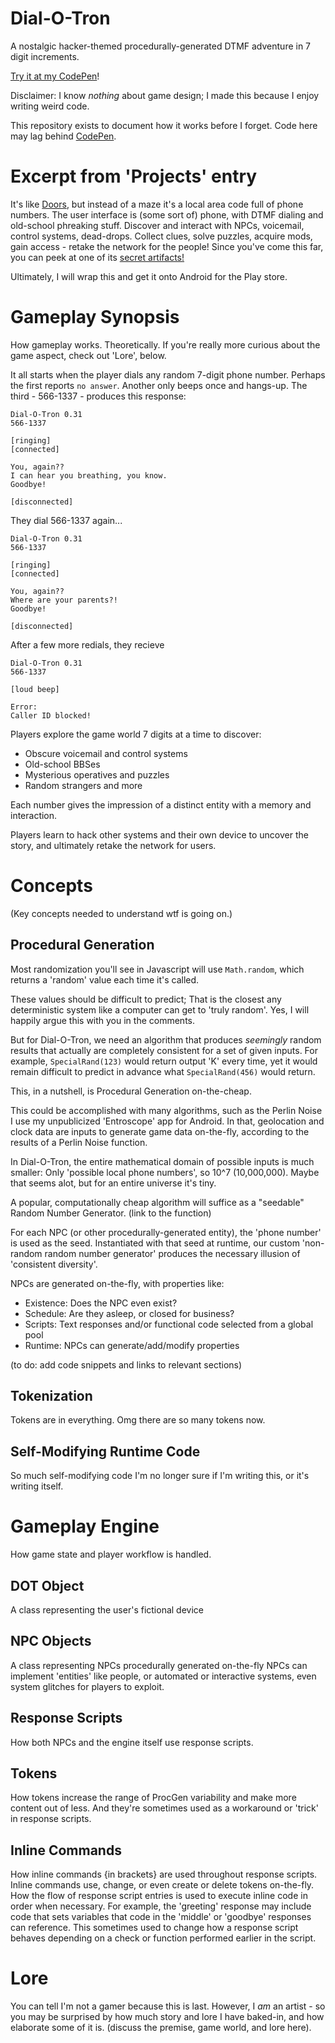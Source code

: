 # Dial-O-Tron
A nostalgic hacker-themed procedurally-generated DTMF adventure in 7 digit increments.

[Try it at my CodePen](https://codepen.io/Unhacker/full/VwowxWL)!

Disclaimer: I know *nothing* about game design; I made this because I enjoy writing weird code.

This repository exists to document how it works before I forget. Code here may lag behind [CodePen](https://codepen.io/Unhacker/full/VwowxWL).

# Excerpt from 'Projects' entry

It's like [Doors](https://github.com/diemastermonkey/doors), but instead of a maze it's a local area code full of phone numbers. The user interface is (some sort of) phone, with DTMF dialing and old-school phreaking stuff. Discover and interact with NPCs, voicemail, control systems, dead-drops. Collect clues, solve puzzles, acquire mods, gain access - retake the network for the people! Since you've come this far, you can peek at one of its [secret artifacts!](https://pastebin.com/raw/sudbDdHF)

Ultimately, I will wrap this and get it onto Android for the Play store.

# Gameplay Synopsis
How gameplay works. Theoretically. If you're really more curious about the game aspect, check out 'Lore', below.

It all starts when the player dials any random 7-digit phone number. Perhaps the first reports `no answer`. Another only beeps once and hangs-up. The third - 566-1337 - produces this response:
```
Dial-O-Tron 0.31
566-1337

[ringing]
[connected]

You, again??
I can hear you breathing, you know.
Goodbye!

[disconnected]
```
They dial 566-1337 again...
```
Dial-O-Tron 0.31
566-1337

[ringing]
[connected]

You, again??
Where are your parents?!
Goodbye!

[disconnected]
```

After a few more redials, they recieve 
```
Dial-O-Tron 0.31
566-1337

[loud beep]

Error:
Caller ID blocked!
```

Players explore the game world 7 digits at a time to discover:
* Obscure voicemail and control systems
* Old-school BBSes
* Mysterious operatives and puzzles
* Random strangers and more

Each number gives the impression of a distinct entity with a memory and interaction.

Players learn to hack other systems and their own device to uncover the story, and ultimately retake the network for users.

# Concepts 
(Key concepts needed to understand wtf is going on.)

## Procedural Generation
Most randomization you'll see in Javascript will use `Math.random`, which returns a 'random' value each time it's called. 

These values should be difficult to predict; That is the closest any deterministic system like a computer can get to 'truly random'. Yes, I will happily argue this with you in the comments.

But for Dial-O-Tron, we need an algorithm that produces *seemingly* random results that actually are completely consistent for a set of given inputs. For example, `SpecialRand(123)` would return output 'K' every time, yet it would remain difficult to predict in advance what `SpecialRand(456)` would return.

This, in a nutshell, is Procedural Generation on-the-cheap.

This could be accomplished with many algorithms, such as the Perlin Noise I use my unpublicized 'Entroscope' app for Android. In that, geolocation and clock data are inputs to generate game data on-the-fly, according to the results of a Perlin Noise function.

In Dial-O-Tron, the entire mathematical domain of possible inputs is much smaller: Only 'possible local phone numbers', so 10^7 (10,000,000). Maybe that seems alot, but for an entire universe it's tiny. 

A popular, computationally cheap algorithm will suffice as a "seedable" Random Number Generator. (link to the function)

For each NPC (or other procedurally-generated entity), the 'phone number' is used as the seed. Instantiated with that seed at runtime, our custom 'non-random random number generator' produces the necessary illusion of 'consistent diversity'.

NPCs are generated on-the-fly, with properties like:

* Existence: Does the NPC even exist?
* Schedule: Are they asleep, or closed for business?
* Scripts: Text responses and/or functional code selected from a global pool
* Runtime: NPCs can generate/add/modify properties

(to do: add code snippets and links to relevant sections)

## Tokenization
Tokens are in everything. Omg there are so many tokens now.

## Self-Modifying Runtime Code 
So much self-modifying code I'm no longer sure if I'm writing this, or it's writing itself.

# Gameplay Engine
How game state and player workflow is handled. 

## DOT Object
A class representing the user's fictional device

## NPC Objects
A class representing NPCs procedurally generated on-the-fly
NPCs can implement 'entities' like people, or automated or interactive systems, even system glitches for players to exploit.

## Response Scripts
How both NPCs and the engine itself use response scripts.

## Tokens
How tokens increase the range of ProcGen variability and make more content out of less. 
And they're sometimes used as a workaround or 'trick' in response scripts.

## Inline Commands
How inline commands {in brackets} are used throughout response scripts.
Inline commands use, change, or even create or delete tokens on-the-fly.
How the flow of response script entries is used to execute inline code 
in order when necessary. For example, the 'greeting' response may include 
code that sets variables that code in the 'middle' or 'goodbye' responses 
can reference. This sometimes used to change how a response script behaves 
depending on a check or function performed earlier in the script.

# Lore
You can tell I'm not a gamer because this is last. However, I *am* an artist - so 
you may be surprised by how much story and lore I have baked-in, and how elaborate 
some of it is. (discuss the premise, game world, and lore here).


